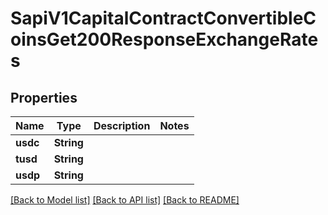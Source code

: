 # SapiV1CapitalContractConvertibleCoinsGet200ResponseExchangeRates

## Properties

Name | Type | Description | Notes
------------ | ------------- | ------------- | -------------
**usdc** | **String** |  | 
**tusd** | **String** |  | 
**usdp** | **String** |  | 

[[Back to Model list]](../README.md#documentation-for-models) [[Back to API list]](../README.md#documentation-for-api-endpoints) [[Back to README]](../README.md)


